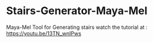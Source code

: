 # Stairs-Generator-Maya-Mel
Maya-Mel Tool for Generating stairs
watch the tutorial at : https://youtu.be/13TN_wnIPws
